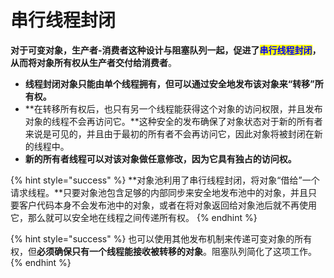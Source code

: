 # 串行线程封闭

**对于可变对象，生产者-消费者这种设计与阻塞队列一起，促进了**<mark style="color:blue;">**串行线程封闭**</mark>**，从而将对象所有权从生产者交付给消费者**。

* **线程封闭对象只能由单个线程拥有，但可以通过安全地发布该对象来“转移”所有权。**
* **在转移所有权后，也只有另一个线程能获得这个对象的访问权限，并且发布对象的线程不会再访问它。**这种安全的发布确保了对象状态对于新的所有者来说是可见的，并且由于最初的所有者不会再访问它，因此对象将被封闭在新的线程中。
* **新的所有者线程可以对该对象做任意修改，因为它具有独占的访问权。**

{% hint style="success" %}
**对象池利用了串行线程封闭，将对象“借给”一个请求线程。**只要对象池包含足够的内部同步来安全地发布池中的对象，并且只要客户代码本身不会发布池中的对象，或者在将对象返回给对象池后就不再使用它，那么就可以安全地在线程之间传递所有权。
{% endhint %}

{% hint style="success" %}
也可以使用其他发布机制来传递可变对象的所有权，但**必须确保只有一个线程能接收被转移的对象**。阻塞队列简化了这项工作。
{% endhint %}
